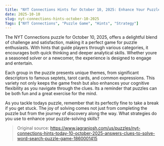 ```yaml
---
title: "NYT Connections Hints for October 10, 2025: Enhance Your Puzzle Skills"
date: 2025-10-10
slug: nyt-connections-hints-october-10-2025
Tags: ["NYT Connections", "Puzzle Game", "Hints", "Strategy"]
---
```


The NYT Connections puzzle for October 10, 2025, offers a delightful blend of challenge and satisfaction, making it a perfect game for puzzle enthusiasts. With hints that guide players through various categories, it encourages both quick thinking and deeper analytical skills. Whether youre a seasoned solver or a newcomer, the experience is designed to engage and entertain.

Each group in the puzzle presents unique themes, from significant descriptors to famous septets, tarot cards, and common expressions. This variety not only keeps the game fresh but also enhances your cognitive flexibility as you navigate through the clues. Its a reminder that puzzles can be both fun and a great exercise for the mind.

As you tackle todays puzzle, remember that its perfectly fine to take a break if you get stuck. The joy of solving comes not just from completing the puzzle but from the journey of discovery along the way. What strategies do you use to enhance your puzzle-solving skills?

> Original source: https://www.jagranjosh.com/us/puzzles/nyt-connections-hints-today-10-october-2025-answers-clues-to-solve-word-search-puzzle-game-1860001415